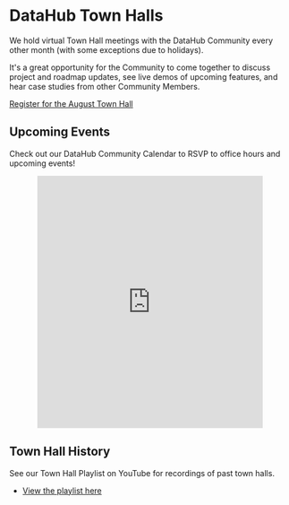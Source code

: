 # DataHub Town Halls

We hold virtual Town Hall meetings with the DataHub Community every other month (with some exceptions due to holidays).

It's a great opportunity for the Community to come together to discuss project and roadmap updates, see live demos of upcoming features, and hear case studies from other Community Members.

[Register for the August Town Hall](https://events.datahub.com/august-town-hall-2025/)

## Upcoming Events

Check out our DataHub Community Calendar to RSVP to office hours and upcoming events!

<p align="center">
  <iframe
    src="https://lu.ma/embed/calendar/cal-lom9HnTVnZkKsNh/events"
    width="80%"
    height="450"
    frameborder="0"
    allowfullscreen=""
    aria-hidden="false"
    tabindex="0"
  ></iframe>
</p>

## Town Hall History

See our Town Hall Playlist on YouTube for recordings of past town halls.

- [View the playlist here](https://www.youtube.com/watch?v=aVWJsw7RJ8c&list=PLdCtLs64vZvHTXGqybmOfyxXbGDn2Reb9)
